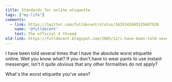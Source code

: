 ```yaml
---
title: Standards for online etiquette
tags: ["my-life"]
comments:
  - link: https://twitter.com/fulldecent/status/1635342665515687938
    name: '@fulldecent'
    text: The official X thread
old-link: https://fulldecent.blogspot.com/2005/12/i-have-been-told-several-times-that-i.html
---
```


I have been told several times that I have the absolute worst etiquette online. Well you know what? If you don't have to wear pants to use instant messenger, isn't it quite obvious that any other formalities do not apply?

What's the worst etiquette you've seen?